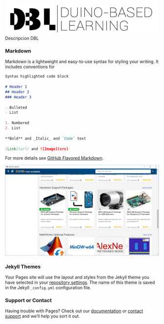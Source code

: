 <img src="Logo1.png" alt="Logo DBL" width="500" height="100">
Descripcion DBL

### Markdown

Markdown is a lightweight and easy-to-use syntax for styling your writing. It includes conventions for

```markdown
Syntax highlighted code block

# Header 1
## Header 2
### Header 3

- Bulleted
- List

1. Numbered
2. List

**Bold** and _Italic_ and `Code` text

[Link](url) and ![Image](src)
```

For more details see [GitHub Flavored Markdown](https://guides.github.com/features/mastering-markdown/).

<img src="SupportPckg.png" alt="Ratón Encima">

### Jekyll Themes

Your Pages site will use the layout and styles from the Jekyll theme you have selected in your [repository settings](https://github.com/EneLM/Pruebaminim/settings). The name of this theme is saved in the Jekyll `_config.yml` configuration file.

### Support or Contact

Having trouble with Pages? Check out our [documentation](https://help.github.com/categories/github-pages-basics/) or [contact support](https://github.com/contact) and we’ll help you sort it out.

